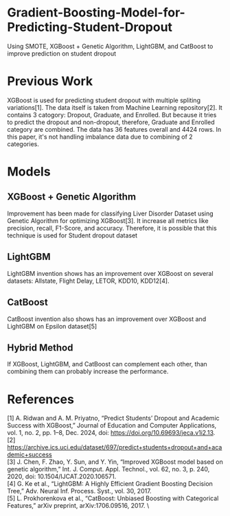 # Gradient-Boosting-Model-for-Predicting-Student-Dropout
Using SMOTE, XGBoost + Genetic Algorithm, LightGBM, and CatBoost to improve prediction on student dropout
# Previous Work
XGBoost is used for predicting student dropout with multiple spliting variations[1]. The data itself is taken from Machine Learning repository[2]. It contains 3 catogory: Dropout, Graduate, and Enrolled. But because it tries to predict the dropout and non-dropout, therefore, Graduate and Enrolled category are combined. The data has 36 features overall and 4424 rows. In this paper, it's not handling imbalance data due to combining of 2 categories.
# Models
## XGBoost + Genetic Algorithm
Improvement has been made for classifying Liver Disorder Dataset using Genetic Algorithm for optimizing XGBoost[3]. It increase all metrics like precision, recall, F1-Score, and accuracy. Therefore, it is possible that this technique is used for Student dropout dataset
## LightGBM
LightGBM invention shows has an improvement over XGBoost on several datasets: Allstate, Flight Delay, LETOR, KDD10, KDD12[4].
## CatBoost
CatBoost invention also shows has an improvement over XGBoost and LightGBM on Epsilon dataset[5]
## Hybrid Method
If XGBoost, LightGBM, and CatBoost can complement each other, than combining them can probably increase the performance.
# References
[1] A. Ridwan and A. M. Priyatno, “Predict Students’ Dropout and Academic Success with XGBoost,” Journal of Education and Computer Applications, vol. 1, no. 2, pp. 1–8, Dec. 2024, doi: https://doi.org/10.69693/jeca.v1i2.13. \
[2] https://archive.ics.uci.edu/dataset/697/predict+students+dropout+and+academic+success \
[3] J. Chen, F. Zhao, Y. Sun, and Y. Yin, “Improved XGBoost model based on genetic algorithm,” Int. J. Comput. Appl. Technol., vol. 62, no. 3, p. 240, 2020, doi: 10.1504/IJCAT.2020.106571. \
[4] G. Ke et al., “LightGBM: A Highly Efficient Gradient Boosting Decision Tree,” Adv. Neural Inf. Process. Syst., vol. 30, 2017. \
[5] L. Prokhorenkova et al., “CatBoost: Unbiased Boosting with Categorical Features,” arXiv preprint, arXiv:1706.09516, 2017. \
